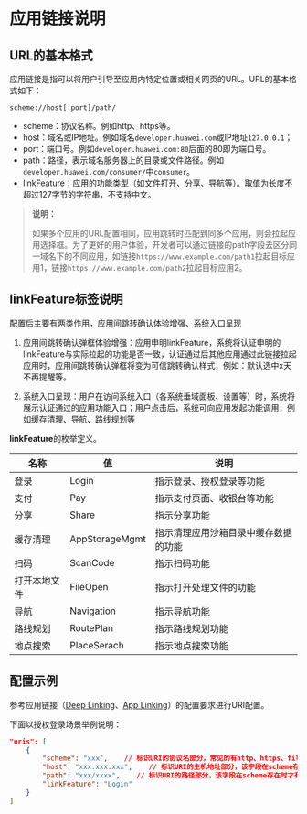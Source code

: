 # 应用链接说明

## URL的基本格式

应用链接是指可以将用户引导至应用内特定位置或相关网页的URL。URL的基本格式如下：
```
scheme://host[:port]/path/
```

- scheme：协议名称。例如http、https等。
- host：域名或IP地址。例如域名`developer.huawei.com`或IP地址`127.0.0.1`；
- port：端口号。例如`developer.huawei.com:80`后面的80即为端口号。
- path：路径，表示域名服务器上的目录或文件路径。例如`developer.huawei.com/consumer/`中`consumer`。
- linkFeature：应用的功能类型（如文件打开、分享、导航等）。取值为长度不超过127字节的字符串，不支持中文。

> **说明：**
> 
> 如果多个应用的URL配置相同，应用跳转时匹配到同多个应用，则会拉起应用选择框。为了更好的用户体验，开发者可以通过链接的path字段去区分同一域名下的不同应用，如链接`https://www.example.com/path1`拉起目标应用1，链接`https://www.example.com/path2`拉起目标应用2。

## linkFeature标签说明

配置后主要有两类作用，应用间跳转确认体验增强、系统入口呈现

1. 应用间跳转确认弹框体验增强：应用申明linkFeature，系统将认证申明的linkFeature与实际拉起的功能是否一致，认证通过后其他应用通过此链接拉起应用时，应用间跳转确认弹框将变为可信跳转确认样式，例如：默认选中x天不再提醒等。

2. 系统入口呈现：用户在访问系统入口（各系统垂域面板、设置等）时，系统将展示认证通过的应用功能入口；用户点击后，系统可向应用发起功能调用，例如缓存清理、导航、路线规划等

**linkFeature**的枚举定义。

|名称|值|说明|
|---|---|---|
|登录|Login|指示登录、授权登录等功能|
|支付|Pay|指示支付页面、收银台等功能|
|分享|Share|指示分享功能|
|缓存清理|AppStorageMgmt|指示清理应用沙箱目录中缓存数据的功能|
|扫码|ScanCode|指示扫码功能|
|打开本地文件|FileOpen|指示打开处理文件的功能|
|导航|Navigation|指示导航功能|
|路线规划|RoutePlan|指示路线规划功能|
|地点搜索|PlaceSerach|指示地点搜索功能|

## 配置示例

参考应用链接（[Deep Linking](deep-linking-startup.md)、[App Linking](app-linking-startup.md)）的配置要求进行URI配置。

下面以授权登录场景举例说明：

```json
"uris": [
    {
        "scheme": "xxx",    // 标识URI的协议名部分，常见的有http、https、file、ftp等。
        "host": "xxx.xxx.xxx",    // 标识URI的主机地址部分，该字段在scheme存在时才有意义。常见的方式域名方式和IP地址方式。
        "path": "xxx/xxxx",    // 标识URI的路径部分，该字段在scheme存在时才有意义。
        "linkFeature": "Login"  
    }
]
```
